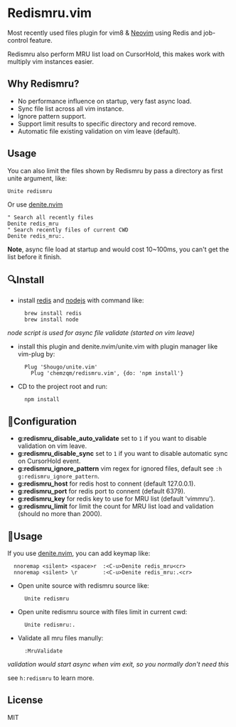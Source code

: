 # Redismru.vim

Most recently used files plugin for vim8 & [Neovim](https://github.com/neovim/neovim)
using Redis and job-control feature.

Redismru also perform MRU list load on CursorHold, this makes work with multiply
vim instances easier.

## Why Redismru?

* No performance influence on startup, very fast async load.
* Sync file list across all vim instance.
* Ignore pattern support.
* Support limit results to specific directory and record remove.
* Automatic file existing validation on vim leave (default).

## Usage

You can also limit the files shown by Redismru by pass a directory as first
unite argument, like:

``` vim
Unite redismru
```

Or use [denite.nvim](https://github.com/Shougo/denite.nvim)

``` vim
" Search all recently files
Denite redis_mru
" Search recently files of current CWD
Denite redis_mru:.
```

**Note**, async file load at startup and would cost 10~100ms, you
can't get the list before it finish.

## 🔍Install

* install [redis](https://redis.io/) and [nodejs](https://nodejs.org) with command like:

        brew install redis
        brew install node

_node script is used for async file validate (started on vim leave)_

* install this plugin and denite.nvim/unite.vim with plugin manager like vim-plug by:

        Plug 'Shougo/unite.vim'
	      Plug 'chemzqm/redismru.vim', {do: 'npm install'}

* CD to the project root and run:

        npm install

## 🚧Configuration

* **g:redismru_disable_auto_validate** set to `1` if you want to disable
  validation on vim leave.
* **g:redismru_disable_sync** set to `1` if you want to disable automatic sync
  on CursorHold event.
* **g:redismru_ignore_pattern** vim regex for ignored files, default see `:h g:redismru_ignore_pattern`.
* **g:redismru_host** for redis host to connent (default 127.0.0.1).
* **g:redismru_port** for redis port to connent (default 6379).
* **g:redismru_key** for redis key to use for MRU list (default 'vimmru').
* **g:redismru_limit** for limit the count for MRU list load and validation
  (should no more than 2000).

## 🍚Usage

If you use [denite.nvim](https://github.com/Shougo/denite.nvim), you can add
keymap like:

      nnoremap <silent> <space>r  :<C-u>Denite redis_mru<cr>
      nnoremap <silent> \r        :<C-u>Denite redis_mru:.<cr>

* Open unite source with redismru source like:

        Unite redismru

* Open unite redismru source with files limit in current cwd:

        Unite redismru:.

* Validate all mru files manully:

        :MruValidate

_validation would start async when vim exit, so you normally don't need this_

see `h:redismru` to learn more.

## License

MIT
